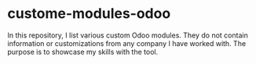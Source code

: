# custome-modules-odoo
In this repository, I list various custom Odoo modules. They do not contain information or customizations from any company I have worked with. The purpose is to showcase my skills with the tool.
